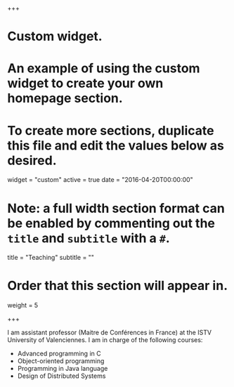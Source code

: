 +++
# Custom widget.
# An example of using the custom widget to create your own homepage section.
# To create more sections, duplicate this file and edit the values below as desired.
widget = "custom"
active = true
date = "2016-04-20T00:00:00"

# Note: a full width section format can be enabled by commenting out the `title` and `subtitle` with a `#`.
title = "Teaching"
subtitle = ""

# Order that this section will appear in.
weight = 5

+++

 I am assistant professor (Maitre de Conférences in France) at the ISTV University of Valenciennes. I am in charge of the following courses:

- Advanced programming in C
- Object-oriented programming
- Programming in Java language
- Design of Distributed Systems
